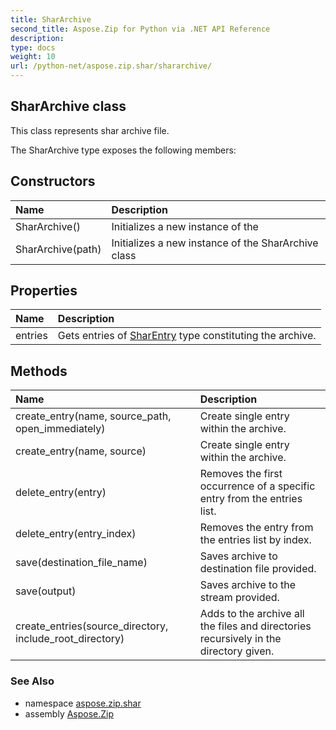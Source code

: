 ```yaml
---
title: SharArchive
second_title: Aspose.Zip for Python via .NET API Reference
description: 
type: docs
weight: 10
url: /python-net/aspose.zip.shar/shararchive/
---
```


## SharArchive class

This class represents shar archive file.

The SharArchive type exposes the following members:
## Constructors
| Name | Description |
| :- | :- |
|SharArchive()|Initializes a new instance of the|
|SharArchive(path)|Initializes a new instance of the SharArchive class|
## Properties
| Name | Description |
| :- | :- |
|entries|Gets entries of [SharEntry](/zip/python-net/aspose.zip.shar/sharentry/) type constituting the archive.|
## Methods
| Name | Description |
| :- | :- |
|create_entry(name, source_path, open_immediately)|Create single entry within the archive.|
|create_entry(name, source)|Create single entry within the archive.|
|delete_entry(entry)|Removes the first occurrence of a specific entry from the entries list.|
|delete_entry(entry_index)|Removes the entry from the entries list by index.|
|save(destination_file_name)|Saves archive to destination file provided.|
|save(output)|Saves archive to the stream provided.|
|create_entries(source_directory, include_root_directory)|Adds to the archive all the files and directories recursively in the directory given.|

### See Also

* namespace [aspose.zip.shar](/zip/python-net/aspose.zip.shar/)
* assembly [Aspose.Zip](/zip/python-net/)

